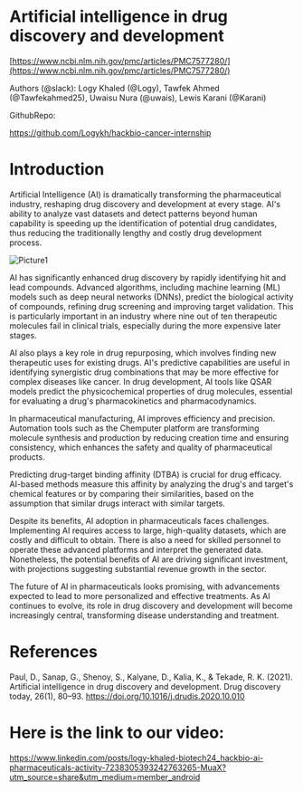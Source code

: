 # **Artificial intelligence in drug discovery and development**

[https://www.ncbi.nlm.nih.gov/pmc/articles/PMC7577280/](https://www.ncbi.nlm.nih.gov/pmc/articles/PMC7577280/)

 

Authors (@slack): Logy Khaled (@Logy), Tawfek Ahmed (@Tawfekahmed25), Uwaisu Nura (@uwais), Lewis Karani (@Karani)

 

GithubRepo:

https://github.com/Logykh/hackbio-cancer-internship

# **Introduction**

Artificial Intelligence (AI) is dramatically transforming the pharmaceutical industry, reshaping drug discovery and development at every stage. AI's ability to analyze vast datasets and detect patterns beyond human capability is speeding up the identification of potential drug candidates, thus reducing the traditionally lengthy and costly drug development process.

![Picture1](https://github.com/user-attachments/assets/8ea7418c-df79-4c2d-8f8a-f5d61a082897)


AI has significantly enhanced drug discovery by rapidly identifying hit and lead compounds. Advanced algorithms, including machine learning (ML) models such as deep neural networks (DNNs), predict the biological activity of compounds, refining drug screening and improving target validation. This is particularly important in an industry where nine out of ten therapeutic molecules fail in clinical trials, especially during the more expensive later stages.

AI also plays a key role in drug repurposing, which involves finding new therapeutic uses for existing drugs. AI's predictive capabilities are useful in identifying synergistic drug combinations that may be more effective for complex diseases like cancer. In drug development, AI tools like QSAR models predict the physicochemical properties of drug molecules, essential for evaluating a drug's pharmacokinetics and pharmacodynamics.

In pharmaceutical manufacturing, AI improves efficiency and precision. Automation tools such as the Chemputer platform are transforming molecule synthesis and production by reducing creation time and ensuring consistency, which enhances the safety and quality of pharmaceutical products.

Predicting drug-target binding affinity (DTBA) is crucial for drug efficacy. AI-based methods measure this affinity by analyzing the drug's and target's chemical features or by comparing their similarities, based on the assumption that similar drugs interact with similar targets.

Despite its benefits, AI adoption in pharmaceuticals faces challenges. Implementing AI requires access to large, high-quality datasets, which are costly and difficult to obtain. There is also a need for skilled personnel to operate these advanced platforms and interpret the generated data. Nonetheless, the potential benefits of AI are driving significant investment, with projections suggesting substantial revenue growth in the sector.

The future of AI in pharmaceuticals looks promising, with advancements expected to lead to more personalized and effective treatments. As AI continues to evolve, its role in drug discovery and development will become increasingly central, transforming disease understanding and treatment.


# **References**

Paul, D., Sanap, G., Shenoy, S., Kalyane, D., Kalia, K., & Tekade, R. K. (2021). Artificial intelligence in drug discovery and development. Drug discovery today, 26(1), 80–93. https://doi.org/10.1016/j.drudis.2020.10.010

 

 # **Here is the link to our video:**
https://www.linkedin.com/posts/logy-khaled-biotech24_hackbio-ai-pharmaceuticals-activity-7238305393242763265-MuaX?utm_source=share&utm_medium=member_android
